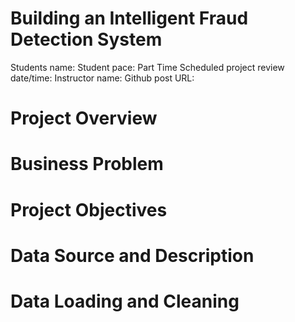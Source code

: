 # Building an Intelligent Fraud Detection System


Students name: 
Student pace: Part Time
Scheduled project review date/time: 
Instructor name: 
Github post URL: 

# Project Overview 

# Business Problem 

# Project Objectives

# Data Source and Description 

# Data Loading and Cleaning 

# 
